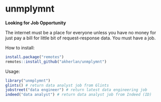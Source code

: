 # unmplymnt

**Looking for Job Opportunity**

The internet must be a place for everyone unless you have no money for just pay a bill for little bit of request-response data. You must have a job.

How to install:

```r
install.package("remotes")
remotes::install_github("akherlan/unmplymnt")
```

Usage:

```r
library("unmplymnt")
glints() # return data analyst job from Glints
jobstreet("data engineer") # return latest data engineering job
indeed("data analyst") # return data analyst job from Indeed (ID)
```
